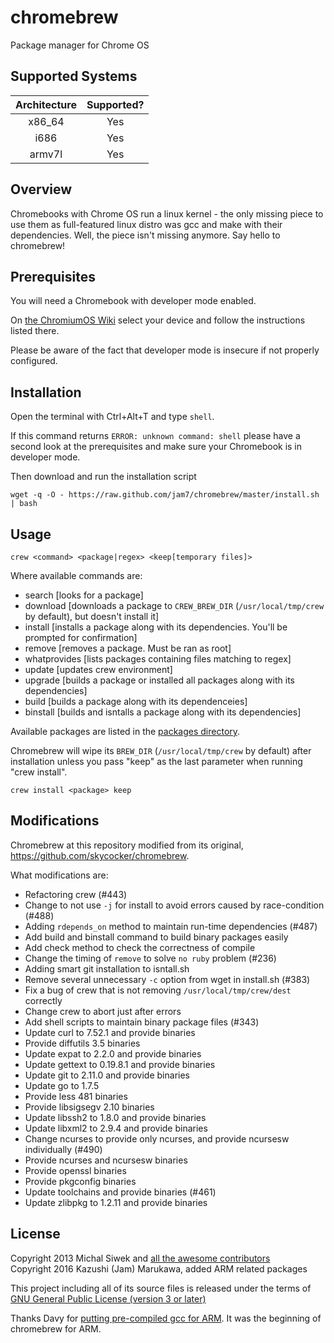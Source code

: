 chromebrew
==========

Package manager for Chrome OS

Supported Systems
-----------------

|  Architecture  | Supported? |
|:--------------:|:----------:|
|     x86_64     |     Yes    |
|      i686      |     Yes    |
|     armv7l     |     Yes    |

Overview
--------

Chromebooks with Chrome OS run a linux kernel - the only missing piece to use them as full-featured linux distro was gcc and make with their dependencies. Well, the piece isn't missing anymore. Say hello to chromebrew!

Prerequisites
-------------

You will need a Chromebook with developer mode enabled.

On [the ChromiumOS Wiki](https://www.chromium.org/chromium-os/developer-information-for-chrome-os-devices) select your device and follow the instructions listed there.

Please be aware of the fact that developer mode is insecure if not properly configured.

Installation
------------
Open the terminal with Ctrl+Alt+T and type `shell`.

If this command returns `ERROR: unknown command: shell` please have a second look at the prerequisites and make sure your Chromebook is in developer mode.

Then download and run the installation script

    wget -q -O - https://raw.github.com/jam7/chromebrew/master/install.sh | bash

Usage
-----

    crew <command> <package|regex> <keep[temporary files]>

Where available commands are:
  
  * search [looks for a package]
  * download [downloads a package to `CREW_BREW_DIR` (`/usr/local/tmp/crew` by default), but doesn't install it]
  * install [installs a package along with its dependencies. You'll be prompted for confirmation]
  * remove [removes a package. Must be ran as root]
  * whatprovides [lists packages containing files matching to regex]
  * update [updates crew environment]
  * upgrade [builds a package or installed all packages along with its dependencies]
  * build [builds a package along with its dependenceies]
  * binstall [builds and isntalls a package along with its dependencies]
  
Available packages are listed in the [packages directory](https://github.com/jam7/chromebrew/tree/master/packages).

Chromebrew will wipe its `BREW_DIR` (`/usr/local/tmp/crew` by default) after installation unless you pass "keep" as the last parameter when running "crew install".

    crew install <package> keep

Modifications
-------------

Chromebrew at this repository modified from its original, https://github.com/skycocker/chromebrew.

What modifications are:

  * Refactoring crew (#443)
  * Change to not use `-j` for install to avoid errors caused by race-condition (#488)
  * Adding `rdepends_on` method to maintain run-time dependencies (#487)
  * Add build and binstall command to build binary packages easily
  * Add check method to check the correctness of compile
  * Change the timing of `remove` to solve `no ruby` problem (#236)
  * Adding smart git installation to isntall.sh
  * Remove several unnecessary `-c` option from wget in install.sh (#383)
  * Fix a bug of crew that is not removing `/usr/local/tmp/crew/dest` correctly
  * Change crew to abort just after errors
  * Add shell scripts to maintain binary package files (#343)
  * Update curl to 7.52.1 and provide binaries
  * Provide diffutils 3.5 binaries
  * Update expat to 2.2.0 and provide binaries
  * Update gettext to 0.19.8.1 and provide binaries
  * Update git to 2.11.0 and provide binaries
  * Update go to 1.7.5
  * Provide less 481 binaries
  * Provide libsigsegv 2.10 binaries
  * Update libssh2 to 1.8.0 and provide binaries
  * Update libxml2 to 2.9.4 and provide binaries
  * Change ncurses to provide only ncurses, and provide ncursesw individually (#490)
  * Provide ncurses and ncursesw binaries
  * Provide openssl binaries
  * Provide pkgconfig binaries
  * Update toolchains and provide binaries (#461)
  * Update zlibpkg to 1.2.11 and provide binaries


License
-------

Copyright 2013 Michal Siwek and [all the awesome contributors](https://github.com/skycocker/chromebrew/graphs/contributors)  
Copyright 2016 Kazushi (Jam) Marukawa, added ARM related packages

This project including all of its source files is released under the terms of [GNU General Public License (version 3 or later)](http://www.gnu.org/licenses/gpl.txt)

Thanks Davy for [putting pre-compiled gcc for ARM](http://davy.nyacom.net/cros-arm-dev.html).  It was the beginning of chromebrew for ARM.
